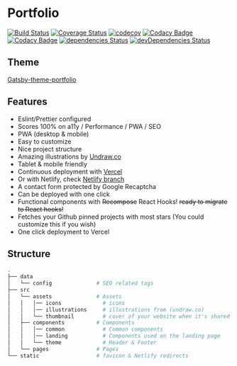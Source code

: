 # Portfolio

[![Build Status](https://www.travis-ci.com/ArnaudFlaesch/arnaudflaesch.github.io.svg?branch=ft_gatsby)](https://www.travis-ci.com/ArnaudFlaesch/arnaudflaesch.github.io)
[![Coverage Status](https://coveralls.io/repos/github/ArnaudFlaesch/arnaudflaesch.github.io/badge.svg?branch=ft_gatsby)](https://coveralls.io/github/ArnaudFlaesch/arnaudflaesch.github.io?branch=ft_gatsby)
[![codecov](https://codecov.io/gh/ArnaudFlaesch/arnaudflaesch.github.io/branch/ft_gatsby/graph/badge.svg?token=CF28Fbnd5v)](https://codecov.io/gh/ArnaudFlaesch/arnaudflaesch.github.io)
[![Codacy Badge](https://app.codacy.com/project/badge/Grade/92532453d7fd4c58ba8a659c4f9133d4)](https://www.codacy.com/gh/ArnaudFlaesch/arnaudflaesch.github.io/dashboard?utm_source=github.com&utm_medium=referral&utm_content=ArnaudFlaesch/arnaudflaesch.github.io&utm_campaign=Badge_Grade)
[![Codacy Badge](https://app.codacy.com/project/badge/Coverage/92532453d7fd4c58ba8a659c4f9133d4)](https://www.codacy.com/gh/ArnaudFlaesch/arnaudflaesch.github.io/dashboard?utm_source=github.com&utm_medium=referral&utm_content=ArnaudFlaesch/arnaudflaesch.github.io&utm_campaign=Badge_Coverage)
[![dependencies Status](https://status.david-dm.org/gh/ArnaudFlaesch/arnaudflaesch.github.io.svg)](https://david-dm.org/ArnaudFlaesch/arnaudflaesch.github.io)
[![devDependencies Status](https://status.david-dm.org/gh/ArnaudFlaesch/arnaudflaesch.github.io.svg?type=dev)](https://david-dm.org/ArnaudFlaesch/arnaudflaesch.github.io?type=dev)

## Theme

[Gatsby-theme-portfolio](https://github.com/smakosh/gatsby-theme-portfolio)

## Features

- Eslint/Prettier configured
- Scores 100% on a11y / Performance / PWA / SEO
- PWA (desktop & mobile)
- Easy to customize
- Nice project structure
- Amazing illustrations by [Undraw.co](https://undraw.co)
- Tablet & mobile friendly
- Continuous deployment with [Vercel](https://vercel.com/?utm_source=smakosh)
- Or with Netlify, check [Netlify branch](https://github.com/smakosh/gatsby-portfolio-dev/tree/netlify)
- A contact form protected by Google Recaptcha
- Can be deployed with one click
- Functional components with ~~Recompose~~ React Hooks! ~~ready to migrate to React hooks!~~
- Fetches your Github pinned projects with most stars (You could customize this if you wish)
- One click deployment to Vercel

## Structure

```bash
.
├── data
│   └── config              # SEO related tags
├── src
│   └── assets              # Assets
│   │   │── icons             # icons
│   │   │── illustrations     # illustrations from (undraw.co)
│   │   └── thumbnail         # cover of your website when it's shared to social media
│   ├── components          # Components
│   │   │── common            # Common components
│   │   │── landing           # Components used on the landing page
│   │   └── theme             # Header & Footer
│   └── pages               # Pages
└── static                  # favicon & Netlify redirects
```
